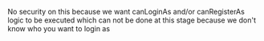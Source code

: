 No security on this because we want canLoginAs and/or canRegisterAs logic to be executed which can not be done at this stage because we don't know who you want to login as 
